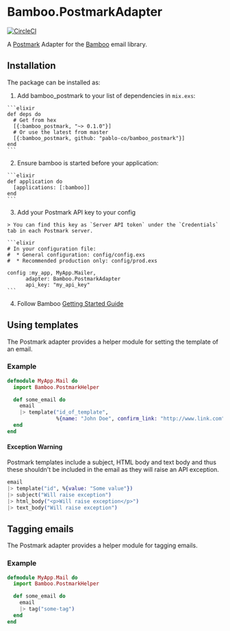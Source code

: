 # Bamboo.PostmarkAdapter

[![CircleCI](https://circleci.com/gh/pablo-co/bamboo_postmark.svg?style=svg)](https://circleci.com/gh/pablo-co/bamboo_postmark)

A [Postmark](https://postmarkapp.com/) Adapter for the [Bamboo](https://github.com/thoughtbot/bamboo) email library.

## Installation

The package can be installed as:

  1. Add bamboo_postmark to your list of dependencies in `mix.exs`:

    ```elixir
    def deps do
      # Get from hex
      [{:bamboo_postmark, "~> 0.1.0"}]
      # Or use the latest from master
      [{:bamboo_postmark, github: "pablo-co/bamboo_postmark"}]
    end
    ```

  2. Ensure bamboo is started before your application:

    ```elixir
    def application do
      [applications: [:bamboo]]
    end
    ```

  3. Add your Postmark API key to your config

    > You can find this key as `Server API token` under the `Credentials` tab in each Postmark server.

    ```elixir
    # In your configuration file:
    #  * General configuration: config/config.exs
    #  * Recommended production only: config/prod.exs

    config :my_app, MyApp.Mailer,
          adapter: Bamboo.PostmarkAdapter
          api_key: "my_api_key"
    ```

  4. Follow Bamboo [Getting Started Guide](https://github.com/thoughtbot/bamboo#getting-started)

## Using templates

The Postmark adapter provides a helper module for setting the template of an
email.

### Example

```elixir
defmodule MyApp.Mail do
  import Bamboo.PostmarkHelper

  def some_email do
    email
    |> template("id_of_template",
                %{name: "John Doe", confirm_link: "http://www.link.com"})
  end
end
```

#### Exception Warning

Postmark templates include a subject, HTML body and text body and thus these shouldn't be included in the email as they will raise an API exception.

```elixir
email
|> template("id", %{value: "Some value"})
|> subject("Will raise exception")
|> html_body("<p>Will raise exception</p>")
|> text_body("Will raise exception")
```

## Tagging emails

The Postmark adapter provides a helper module for tagging emails.

### Example

```elixir
defmodule MyApp.Mail do
  import Bamboo.PostmarkHelper

  def some_email do
    email
    |> tag("some-tag")
  end
end
```
